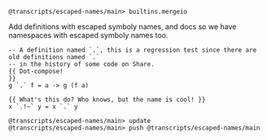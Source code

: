 

```ucm:hide
@transcripts/escaped-names/main> builtins.mergeio
```

Add definitions with escaped symboly names, and docs so we have namespaces with
escaped symboly names too.

```unison
-- A definition named `.`, this is a regression test since there are old definitions named `.`
-- in the history of some code on Share.
{{ Dot-compose!
}}
g `.` f = a -> g (f a)

{{ What's this do? Who knows, but the name is cool! }}
x `.!~` y = x `.` y
```

```ucm
@transcripts/escaped-names/main> update
@transcripts/escaped-names/main> push @transcripts/escaped-names/main
```
